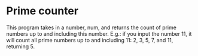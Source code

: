 # Prime counter

This program takes in a number, num, and returns the count of prime numbers up to and including this number. E.g.: if you input the number 11, it will count all prime numbers up to and including 11: 2, 3, 5, 7, and 11, returning 5.
